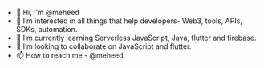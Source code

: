 - 👋 Hi, I’m @meheed
- 👀 I’m interested in all things that help developers- Web3, tools, APIs, SDKs, automation.
- 🌱 I’m currently learning Serverless JavaScript, Java, flutter and firebase. 
- 💞️ I’m looking to collaborate on JavaScript and flutter.
- 📫 How to reach me - @meheed

<!---
meheed/meheed is a ✨ special ✨ repository because its `README.md` (this file) appears on your GitHub profile.
You can click the Preview link to take a look at your changes.
--->
